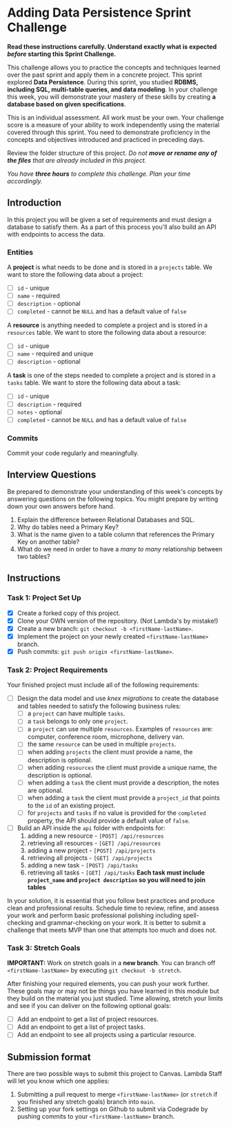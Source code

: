 # Adding Data Persistence Sprint Challenge

**Read these instructions carefully. Understand exactly what is expected _before_ starting this Sprint Challenge.**

This challenge allows you to practice the concepts and techniques learned over the past sprint and apply them in a concrete project. This sprint explored **Data Persistence**. During this sprint, you studied **RDBMS, including SQL, multi-table queries, and data modeling**. In your challenge this week, you will demonstrate your mastery of these skills by creating **a database based on given specifications**.

This is an individual assessment. All work must be your own. Your challenge score is a measure of your ability to work independently using the material covered through this sprint. You need to demonstrate proficiency in the concepts and objectives introduced and practiced in preceding days.

Review the folder structure of this project. _Do not **move or rename any of the files** that are already included in this project._

_You have **three hours** to complete this challenge. Plan your time accordingly._

## Introduction

In this project you will be given a set of requirements and must design a database to satisfy them. As a part of this process you'll also build an API with endpoints to access the data.

### Entities

A **project** is what needs to be done and is stored in a `projects` table. We want to store the following data about a project:

- [ ] `id` - unique
- [ ] `name` - required
- [ ] `description` - optional
- [ ] `completed` - cannot be `NULL` and has a default value of `false`

A **resource** is anything needed to complete a project and is stored in a `resources` table. We want to store the following data about a resource:

- [ ] `id` - unique
- [ ] `name` - required and unique
- [ ] `description` - optional

A **task** is one of the steps needed to complete a project and is stored in a `tasks` table. We want to store the following data about a task:

- [ ] `id` - unique
- [ ] `description` - required
- [ ] `notes` - optional
- [ ] `completed` - cannot be `NULL` and has a default value of `false`

### Commits

Commit your code regularly and meaningfully.

## Interview Questions

Be prepared to demonstrate your understanding of this week's concepts by answering questions on the following topics. You might prepare by writing down your own answers before hand.

1. Explain the difference between Relational Databases and SQL.
2. Why do tables need a Primary Key?
3. What is the name given to a table column that references the Primary Key on another table?
4. What do we need in order to have a _many to many_ relationship between two tables?

## Instructions

### Task 1: Project Set Up

- [x] Create a forked copy of this project.
- [x] Clone your OWN version of the repository. (Not Lambda's by mistake!)
- [x] Create a new branch: `git checkout -b <firstName-lastName>`.
- [x] Implement the project on your newly created `<firstName-lastName>` branch.
- [x] Push commits: `git push origin <firstName-lastName>`.

### Task 2: Project Requirements

Your finished project must include all of the following requirements:

- [ ] Design the data model and use _knex migrations_ to create the database and tables needed to satisfy the following business rules:
  - [ ] a `project` can have multiple `tasks`.
  - [ ] a `task` belongs to only one `project`.
  - [ ] a `project` can use multiple `resources`. Examples of `resources` are: computer, conference room, microphone, delivery van.
  - [ ] the same `resource` can be used in multiple `projects`.
  - [ ] when adding `projects` the client must provide a name, the description is optional.
  - [ ] when adding `resources` the client must provide a unique name, the description is optional.
  - [ ] when adding a `task` the client must provide a description, the notes are optional.
  - [ ] when adding a `task` the client must provide a `project_id` that points to the `id` of an existing project.
  - [ ] for `projects` and `tasks` if no value is provided for the `completed` property, the API should provide a default value of `false`.
- [ ] Build an API inside the `api` folder with endpoints for:
  1. adding a new resource - `[POST] /api/resources`
  2. retrieving all resources - `[GET] /api/resources`
  3. adding a new project - `[POST] /api/projects`
  4. retrieving all projects - `[GET] /api/projects`
  5. adding a new task - `[POST] /api/tasks`
  6. retrieving all tasks - `[GET] /api/tasks` **Each task must include `project_name` and `project description` so you will need to join tables**

In your solution, it is essential that you follow best practices and produce clean and professional results. Schedule time to review, refine, and assess your work and perform basic professional polishing including spell-checking and grammar-checking on your work. It is better to submit a challenge that meets MVP than one that attempts too much and does not.

### Task 3: Stretch Goals

**IMPORTANT:** Work on stretch goals in a **new branch**. You can branch off `<firstName-lastName>` by executing `git checkout -b stretch`.

After finishing your required elements, you can push your work further. These goals may or may not be things you have learned in this module but they build on the material you just studied. Time allowing, stretch your limits and see if you can deliver on the following optional goals:

- [ ] Add an endpoint to get a list of project resources.
- [ ] Add an endpoint to get a list of project tasks.
- [ ] Add an endpoint to see all projects using a particular resource.

## Submission format

There are two possible ways to submit this project to Canvas. Lambda Staff will let you know which one applies:

1. Submitting a pull request to merge `<firstName-lastName>` (or `stretch` if you finished any stretch goals) branch into `main`.
2. Setting up your fork settings on Github to submit via Codegrade by pushing commits to your `<firstName-lastName>` branch.
